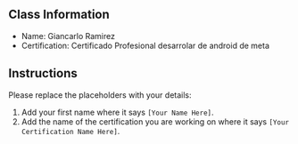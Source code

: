 ## Class Information
- Name: Giancarlo Ramirez  
- Certification:  Certificado Profesional desarrolar de android de meta

## Instructions
Please replace the placeholders with your details:
1. Add your first name where it says `[Your Name Here]`.  
2. Add the name of the certification you are working on where it says `[Your Certification Name Here]`.  
